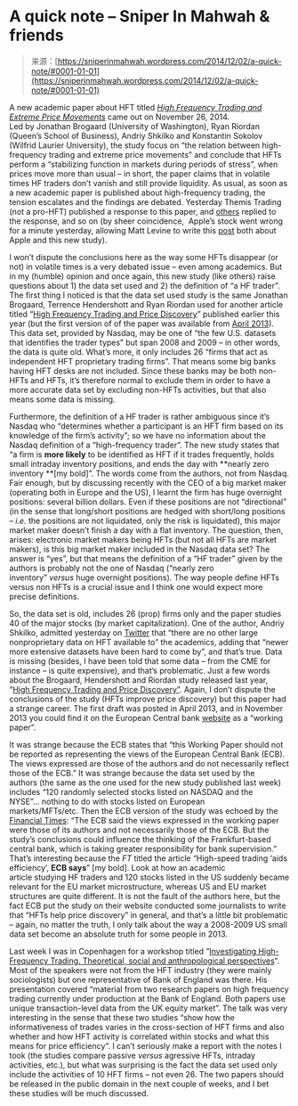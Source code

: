 <!--yml
category: 未分类
date: 2024-05-18 14:17:46
-->

# A quick note – Sniper In Mahwah & friends

> 来源：[https://sniperinmahwah.wordpress.com/2014/12/02/a-quick-note/#0001-01-01](https://sniperinmahwah.wordpress.com/2014/12/02/a-quick-note/#0001-01-01)

A new academic paper about HFT titled [*High Frequency Trading and Extreme Price Movements*](http://papers.ssrn.com/sol3/papers.cfm?abstract_id=2531122) came out on November 26, 2014\. Led by Jonathan Brogaard (University of Washington), Ryan Riordan (Queen’s School of Business), Andriy Shkilko and Konstantin Sokolov (Wilfrid Laurier University), the study focus on “the relation between high-frequency trading and extreme price movements” and conclude that HFTs perform a “stabilizing function in markets during periods of stress”, when prices move more than usual – in short, the paper claims that in volatile times HF traders don’t vanish and still provide liquidity. As usual, as soon as a new academic paper is published about high-frequency trading, the tension escalates and the findings are debated. Yesterday Themis Trading (not a pro-HFT) published a response to this paper, and [others](https://twitter.com/RemcoLenterman) replied to the response, and so on (by sheer coincidence,  Apple’s stock went wrong for a minute yesterday, allowing Matt Levine to write this [post](http://www.bloombergview.com/articles/2014-12-01/apple-had-a-rough-morning) both about Apple and this new study).

I won’t dispute the conclusions here as the way some HFTs disappear (or not) in volatile times is a very debated issue – even among academics. But in my (humble) opinion and once again, this new study (like others) raise questions about 1) the data set used and 2) the definition of “a HF trader”. The first thing I noticed is that the data set used study is the same Jonathan Brogaard, Terrence Hendershott and Ryan Riordan used for another article titled “[High Frequency Trading and Price Discovery](http://faculty.haas.berkeley.edu/hender/HFT-PD.pdf)” published earlier this year (but the first version of of the paper was available from [April 2013](http://papers.ssrn.com/sol3/papers.cfm?abstract_id=1928510)). This data set, provided by Nasdaq, may be one of “the few U.S. datasets that identifies the trader types” but span 2008 and 2009 – in other words, the data is quite old. What’s more, it only includes 26 “firms that act as independent HFT proprietary trading firms”. That means some big banks having HFT desks are not included. Since these banks may be both non-HFTs and HFTs, it’s therefore normal to exclude them in order to have a more accurate data set by excluding non-HFTs activities, but that also means some data is missing.

Furthermore, the definition of a HF trader is rather ambiguous since it’s Nasdaq who “determines whether a participant is an HFT firm based on its knowledge of the firm’s activity”; so we have no information about the Nasdaq definition of a “high-frequency trader”. The new study states that “a firm is **more likely** to be identified as HFT if it trades frequently, holds small intraday inventory positions, and ends the day with **nearly zero inventory **[my bold]”. The words come from the authors, not from Nasdaq. Fair enough, but by discussing recently with the CEO of a big market maker (operating both in Europe and the US), I learnt the firm has huge overnight positions: several billion dollars. Even if these positions are not “directional” (in the sense that long/short positions are hedged with short/long positions – *i.e.* the positions are not liquidated, only the risk is liquidated), this major market maker doesn’t finish a day with a flat inventory. The question, then, arises: electronic market makers being HFTs (but not all HFTs are market makers), is this big market maker included in the Nasdaq data set? The answer is “yes”, but that means the definition of a “HF trader” given by the authors is probably not the one of Nasdaq (“nearly zero inventory” *versus* huge overnight positions). The way people define HFTs versus non HFTs is a crucial issue and I think one would expect more precise definitions.

So, the data set is old, includes 26 (prop) firms only and the paper studies 40 of the major stocks (by market capitalization). One of the author, Andriy Shkilko, admitted yesterday on [Twitter](https://twitter.com/AndriyShkilko/with_replies) that “there are no other large nonproprietary data on HFT available to” the academics, adding that “newer more extensive datasets have been hard to come by”, and that’s true. Data is missing (besides, I have been told that some data – from the CME for instance – is quite expensive), and that’s problematic. Just a few words about the Brogaard, Hendershott and Riordan study released last year, “[High Frequency Trading and Price Discovery”](http://faculty.haas.berkeley.edu/hender/HFT-PD.pdf). Again, I don’t dispute the conclusions of the study (HFTs improve price discovery) but this paper had a strange career. The first draft was posted in April 2013, and in November 2013 you could find it on the European Central bank [website](http://www.ecb.europa.eu/pub/pdf/scpwps/ecbwp1602.pdf) as a “working paper”.

It was strange because the ECB states that “this Working Paper should not be reported as representing the views of the European Central Bank (ECB). The views expressed are those of the authors and do not necessarily reflect those of the ECB.” It was strange because the data set used by the authors (the same as the one used for the new study published last week) includes “120 randomly selected stocks listed on NASDAQ and the NYSE”… nothing to do with stocks listed on European markets/MFTs/etc. Then the ECB version of the study was echoed by the [Financial Times](http://www.ft.com/intl/cms/s/0/82f5d7fe-4554-11e3-b98b-00144feabdc0.html#axzz3KlFgVIa1): “The ECB said the views expressed in the working paper were those of its authors and not necessarily those of the ECB. But the study’s conclusions could influence the thinking of the Frankfurt-based central bank, which is taking greater responsibility for bank supervision.” That’s interesting because the *FT* titled the article “High-speed trading ‘aids efficiency’, **ECB says**” [my bold]. Look at how an academic article studying HF traders and 120 stocks listed in the US suddenly became relevant for the EU market microstructure, whereas US and EU market structures are quite different. It is not the fault of the authors here, but the fact ECB put the study on their website conducted some journalists to write that “HFTs help price discovery” in general, and that’s a little bit problematic – again, no matter the truth, I only talk about the way a 2008-2009 US small data set become an absolute truth for some people in 2013.

Last week I was in Copenhagen for a workshop titled ”[Investigating High-Frequency Trading. Theoretical, social and anthropological perspectives](http://info.cbs.dk/crowds/workshop_series_investigating_high_frequency_trading)“. Most of the speakers were not from the HFT industry (they were mainly sociologists) but one representative of Bank of England was there. His presentation covered “material from two research papers on high frequency trading currently under production at the Bank of England. Both papers use unique transaction-level data from the UK equity market”. The talk was very interesting in the sense that these two studies “show how the informativeness of trades varies in the cross-section of HFT firms and also whether and how HFT activity is correlated within stocks and what this means for price efficiency”. I can’t seriously make a report with the notes I took (the studies compare passive *versus* agressive HFTs, intraday activities, etc.), but what was surprising is the fact the data set used only include the activities of 10 HFT firms – not even 26\. The two papers should be released in the public domain in the next couple of weeks, and I bet these studies will be much discussed.